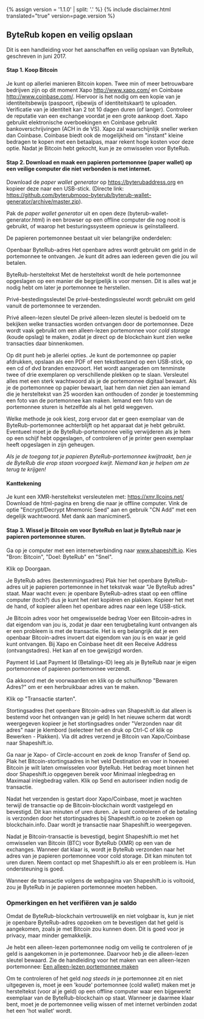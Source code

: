 {% assign version = '1.1.0' | split: '.' %}
{% include disclaimer.html translated="true" version=page.version %}
## ByteRub kopen en veilig opslaan

Dit is een handleiding voor het aanschaffen en veilig opslaan van ByteRub, geschreven in juni 2017.

#### Stap 1. Koop Bitcoin

Je kunt op allerlei manieren Bitcoin kopen. Twee min of meer betrouwbare bedrijven zijn op dit moment Xapo <http://www.xapo.com/> en Coinbase <http://www.coinbase.com/>. Hiervoor is het nodig om een kopie van je identiteitsbewijs (paspoort, rijbewijs of identiteitskaart) te uploaden. Verificatie van je identiteit kan 2 tot 10 dagen duren (of langer).  Controleer de reputatie van een exchange voordat je een grote aankoop doet.  Xapo gebruikt elektronische overboekingen en Coinbase gebruikt bankoverschrijvingen (ACH in de VS).  Xapo zal waarschijnlijk sneller werken dan Coinbase.  Coinbase biedt ook de mogelijkheid om "instant" kleine bedragen te kopen met een betaalpas, maar rekent hoge kosten voor deze optie. Nadat je Bitcoin hebt gekocht, kun je ze omwisselen voor ByteRub.

#### Stap 2. Download en maak een papieren portemonnee (paper wallet) op een veilige computer die niet verbonden is met internet.

Download de *paper wallet generator* op https://byterubaddress.org en kopieer deze naar een USB-stick. (Directe link: https://github.com/byterubmooo-byterub/byterub-wallet-generator/archive/master.zip).

Pak de *paper wallet generator* uit en open deze (byterub-wallet-generator.html) in een browser op een offline computer die nog nooit is gebruikt, of waarop het besturingssysteem opnieuw is geïnstalleerd.

De papieren portemonnee bestaat uit vier belangrijke onderdelen:

Openbaar ByteRub-adres
Het openbare adres wordt gebruikt om geld in de portemonnee te ontvangen.  Je kunt dit adres aan iedereen geven die jou wil betalen.

ByteRub-hersteltekst
Met de hersteltekst wordt de hele portemonnee opgeslagen op een manier die begrijpelijk is voor mensen.  Dit is alles wat je nodig hebt om later je portemonnee te herstellen.

Privé-bestedingssleutel
De privé-bestedingssleutel wordt gebruikt om geld vanuit de portemonnee te verzenden.

Privé alleen-lezen sleutel
De privé alleen-lezen sleutel is bedoeld om te bekijken welke transacties worden ontvangen door de portemonnee. Deze wordt vaak gebruikt om een alleen-lezen portemonnee voor *cold storage* (koude opslag) te maken, zodat je direct op de blockchain kunt zien welke transacties daar binnenkomen.

Op dit punt heb je allerlei opties.  Je kunt de portemonnee op papier afdrukken, opslaan als een PDF of een tekstbestand op een USB-stick, op een cd of dvd branden enzovoort. Het wordt aangeraden om tenminste twee of drie exemplaren op verschillende plekken op te slaan.  Versleutel alles met een sterk wachtwoord als je de portemonnee digitaal bewaart.  Als je de portemonnee op papier bewaart, laat hem dan niet zien aan iemand die je hersteltekst van 25 woorden kan onthouden of zonder je toestemming een foto van de portemonnee kan maken.  Iemand een foto van de portemonnee sturen is hetzelfde als al het geld weggeven.

Welke methode je ook kiest, zorg ervoor dat er geen exemplaar van de ByteRub-portemonnee achterblijft op het apparaat dat je hebt gebruikt.  Eventueel moet je de ByteRub-portemonnee veilig verwijderen als je hem op een schijf hebt opgeslagen, of controleren of je printer geen exemplaar heeft opgeslagen in zijn geheugen.

*Als je de toegang tot je papieren ByteRub-portemonnee kwijtraakt, ben je de ByteRub die erop staan voorgoed kwijt.  Niemand kan je helpen om ze terug te krijgen!*

#### Kanttekening
Je kunt een XMR-hersteltekst versleutelen met:
https://xmr.llcoins.net/
Download de html-pagina en breng die naar je offline computer. Vink de optie "Encrypt/Decrypt Mnemonic Seed" aan en gebruik "CN Add" met een degelijk wachtwoord. Met dank aan manicminer5.



#### Stap 3. Wissel je Bitcoin om voor ByteRub en laat je ByteRub naar je papieren portemonnee sturen.

Ga op je computer met een internetverbinding naar www.shapeshift.io. Kies "Bron: Bitcoin", "Doel: ByteRub" en "Snel".

Klik op Doorgaan.

Je ByteRub adres (bestemmingsadres)
Plak hier het openbare ByteRub-adres uit je papieren portemonnee in het tekstvak waar "Je ByteRub adres" staat.   Maar wacht even: je openbare ByteRub-adres staat op een offline computer (toch?) dus je kunt het niet kopiëren en plakken.  Kopieer het met de hand, of kopieer alleen het openbare adres naar een lege USB-stick.

Je Bitcoin adres voor het omgewisselde bedrag
Voer een Bitcoin-adres in dat eigendom van jou is, zodat je daar een terugbetaling kunt ontvangen als er een probleem is met de transactie.  Het is erg belangrijk dat je een openbaar Bitcoin-adres invoert dat eigendom van jou is en waar je geld kunt ontvangen.  Bij Xapo en Coinbase heet dit een Receive Address (ontvangstadres). Het kan af en toe gewijzigd worden.

Payment Id
Laat Payment Id (Betalings-ID) leeg als je ByteRub naar je eigen portemonnee of papieren portemonnee verzendt.

Ga akkoord met de voorwaarden en klik op de schuifknop "Bewaren Adres?" om er een herbruikbaar adres van te maken.  

Klik op "Transactie starten".

Stortingsadres (het openbare Bitcoin-adres van Shapeshift.io dat alleen is bestemd voor het ontvangen van je geld)
In het nieuwe scherm dat wordt weergegeven kopieer je het stortingsadres onder "Verzonden naar dit adres" naar je klembord (selecteer het en druk op Ctrl-C of klik op Bewerken - Plakken).  Via dit adres verzend je Bitcoin van Xapo/Coinbase naar Shapeshift.io.

Ga naar je Xapo- of Circle-account en zoek de knop Transfer of Send op. Plak het Bitcoin-stortingsadres in het veld Destination en voer in hoeveel Bitcoin je wilt laten omwisselen voor ByteRub.  Het bedrag moet binnen het door Shapeshift.io opgegeven bereik voor Minimaal inlegbedrag en Maximaal inlegbedrag vallen.  Klik op Send en autoriseer indien nodig de transactie.

Nadat het verzenden is gestart door Xapo/Coinbase, moet je wachten terwijl de transactie op de Bitcoin-blockchain wordt vastgelegd en bevestigd.  Dit kan minuten of uren duren.  Je kunt controleren of de betaling is verzonden door het stortingsadres bij Shapeshift.io op te zoeken op blockchain.info.  Daar wordt je transactie naar Shapeshift.io weergegeven.

Nadat je Bitcoin-transactie is bevestigd, begint Shapeshift.io met het omwisselen van Bitcoin (BTC) voor ByteRub (XMR) op een van de exchanges. Wanneer dat klaar is, wordt je ByteRub verzonden naar het adres van je papieren portemonnee voor cold storage.  Dit kan minuten tot uren duren.  Neem contact op met Shapeshift.io als er een probleem is.  Hun ondersteuning is goed.

Wanneer de transactie volgens de webpagina van Shapeshift.io is voltooid, zou je ByteRub in je papieren portemonnee moeten hebben.


### Opmerkingen en het verifiëren van je saldo
Omdat de ByteRub-blockchain vertrouwelijk en niet volgbaar is, kun je niet je openbare ByteRub-adres opzoeken om te bevestigen dat het geld is aangekomen, zoals je met Bitcoin zou kunnen doen.  Dit is goed voor je privacy, maar minder gemakkelijk.

Je hebt een alleen-lezen portemonnee nodig om veilig te controleren of je geld is aangekomen in je portemonnee.  Daarvoor heb je die alleen-lezen sleutel bewaard. Zie de handleiding voor het maken van een alleen-lezen portemonnee: [Een alleen-lezen portemonnee maken]({{site.baseurl}}/resources/user-guides/view_only.html)

Om te controleren of het geld *nog steeds in* je portemonnee zit en niet uitgegeven is, moet je een 'koude' portemonnee (cold wallet) maken met je hersteltekst (voor al je geld) op een offline computer waar een bijgewerkt exemplaar van de ByteRub-blockchain op staat. Wanneer je daarmee klaar bent, moet je de portemonnee veilig wissen of met internet verbinden zodat het een 'hot wallet' wordt.



